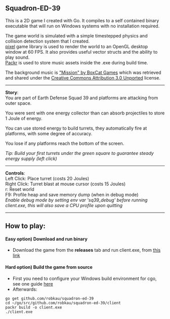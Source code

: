 Squadron-ED-39
----  

This is a 2D game I created with Go. It compiles to a self contained binary executable that will run on Windows systems with no installation required. 

The game world is simulated with a simple timestepped physics and collision detection system that I created.   
[pixel](https://github.com/faiface/pixel) game library is used to render the world to an OpenGL desktop window at 60 FPS. It also provides useful vector structs and the ability to play sound.  
[Packr](https://github.com/gobuffalo/packr) is used to store music assets inside the .exe during build time.

The background music is ["Mission" by BoxCat Games](https://boxcat.bandcamp.com/track/mission) which was retrieved and shared under the [Creative Commons Attribution 3.0 Unported](https://creativecommons.org/licenses/by/3.0/) license.

---

**Story**:  
You are part of Earth Defense Squad 39 and platforms are attacking from outer space.

You were sent with one energy collector than can absorb projectiles to store 1 Joule of energy.

You can use stored energy to build turrets, they automatically fire at platforms, with some degree of accuracy.

You lose if any platforms reach the bottom of the screen.  

*Tip: Build your first turrets under the green square to guarantee steady energy supply (left click)*

---

**Controls**:  
Left Click: Place turret (costs 20 Joules)  
Right Click: Turret blast at mouse cursor (costs 15 Joules)  
r: Reset world  
F9: Profile heap and save memory dump (when in debug mode)  
*Enable debug mode by setting env var 'sq39_debug' before running client.exe, this will also save a CPU profile upon quitting*
  
---

## How to play:
#### Easy option) Download and run binary
 - Download the game from the **releases** tab and run client.exe, from [this link](https://github.com/robkau/squadron-ed-39/releases/download/0.1/client.exe)


#### Hard option) Build the game from source
 - First you need to configure your Windows build environment for cgo, see one guide [here](https://github.com/faiface/pixel/wiki/Building-Pixel-on-Windows)  
 - Afterwards:
```
go get github.com/robkau/squadron-ed-39
cd ~/go/src/github.com/robkau/squadron-ed-39/client  
packr build -o client.exe
./client.exe
```